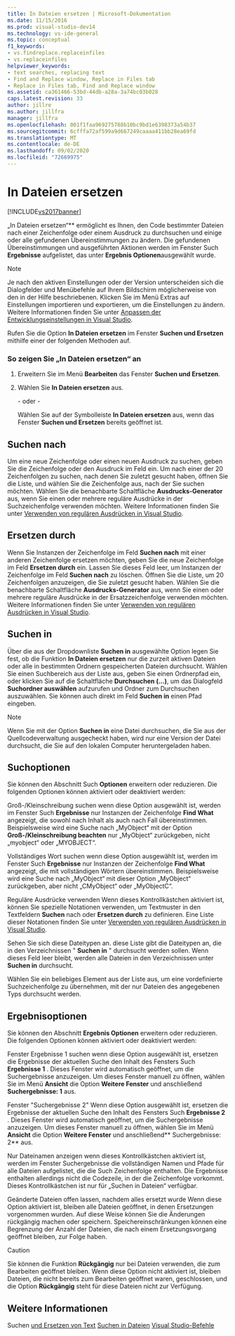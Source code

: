 ```yaml
---
title: In Dateien ersetzen | Microsoft-Dokumentation
ms.date: 11/15/2016
ms.prod: visual-studio-dev14
ms.technology: vs-ide-general
ms.topic: conceptual
f1_keywords:
- vs.findreplace.replaceinfiles
- vs.replaceinfiles
helpviewer_keywords:
- text searches, replacing text
- Find and Replace window, Replace in Files tab
- Replace in Files tab, Find and Replace window
ms.assetid: ca361466-53bd-44db-a28a-3a74bc03b028
caps.latest.revision: 33
author: jillre
ms.author: jillfra
manager: jillfra
ms.openlocfilehash: 001f1faa969275788b10bc9bd1e6398373a54b37
ms.sourcegitcommit: 6cfffa72af599a9d667249caaaa411bb28ea69fd
ms.translationtype: MT
ms.contentlocale: de-DE
ms.lasthandoff: 09/02/2020
ms.locfileid: "72669975"
---
```

# <a name="replace-in-files"></a>In Dateien ersetzen
[!INCLUDE[vs2017banner](../includes/vs2017banner.md)]

„In Dateien ersetzen“** ermöglicht es Ihnen, den Code bestimmter Dateien nach einer Zeichenfolge oder einem Ausdruck zu durchsuchen und einige oder alle gefundenen Übereinstimmungen zu ändern. Die gefundenen Übereinstimmungen und ausgeführten Aktionen werden im Fenster Such **Ergebnisse** aufgelistet, das unter **Ergebnis Optionen**ausgewählt wurde.

> [!NOTE]
> Je nach den aktiven Einstellungen oder der Version unterscheiden sich die Dialogfelder und Menübefehle auf Ihrem Bildschirm möglicherweise von den in der Hilfe beschriebenen. Klicken Sie im Menü Extras auf Einstellungen importieren und exportieren, um die Einstellungen zu ändern. Weitere Informationen finden Sie unter [Anpassen der Entwicklungseinstellungen in Visual Studio](https://msdn.microsoft.com/22c4debb-4e31-47a8-8f19-16f328d7dcd3).

 Rufen Sie die Option **In Dateien ersetzen** im Fenster **Suchen und Ersetzen** mithilfe einer der folgenden Methoden auf.

### <a name="to-display-replace-in-files"></a>So zeigen Sie „In Dateien ersetzen“ an

1. Erweitern Sie im Menü **Bearbeiten** das Fenster **Suchen und Ersetzen**.

2. Wählen Sie **In Dateien ersetzen** aus.

     \- oder -

     Wählen Sie auf der Symbolleiste **In Dateien ersetzen** aus, wenn das Fenster **Suchen und Ersetzen** bereits geöffnet ist.

## <a name="find-what"></a>Suchen nach
 Um eine neue Zeichenfolge oder einen neuen Ausdruck zu suchen, geben Sie die Zeichenfolge oder den Ausdruck im Feld ein. Um nach einer der 20 Zeichenfolgen zu suchen, nach denen Sie zuletzt gesucht haben, öffnen Sie die Liste, und wählen Sie die Zeichenfolge aus, nach der Sie suchen möchten. Wählen Sie die benachbarte Schaltfläche **Ausdrucks-Generator** aus, wenn Sie einen oder mehrere reguläre Ausdrücke in der Suchzeichenfolge verwenden möchten. Weitere Informationen finden Sie unter [Verwenden von regulären Ausdrücken in Visual Studio](../ide/using-regular-expressions-in-visual-studio.md).

## <a name="replace-with"></a>Ersetzen durch
 Wenn Sie Instanzen der Zeichenfolge im Feld **Suchen nach** mit einer anderen Zeichenfolge ersetzen möchten, geben Sie die neue Zeichenfolge im Feld **Ersetzen durch** ein. Lassen Sie dieses Feld leer, um Instanzen der Zeichenfolge im Feld **Suchen nach** zu löschen. Öffnen Sie die Liste, um 20 Zeichenfolgen anzuzeigen, die Sie zuletzt gesucht haben. Wählen Sie die benachbarte Schaltfläche **Ausdrucks-Generator** aus, wenn Sie einen oder mehrere reguläre Ausdrücke in der Ersatzzeichenfolge verwenden möchten. Weitere Informationen finden Sie unter [Verwenden von regulären Ausdrücken in Visual Studio](../ide/using-regular-expressions-in-visual-studio.md).

## <a name="look-in"></a>Suchen in
 Über die aus der Dropdownliste **Suchen in** ausgewählte Option legen Sie fest, ob die Funktion **In Dateien ersetzen** nur die zurzeit aktiven Dateien oder alle in bestimmten Ordnern gespeicherten Dateien durchsucht. Wählen Sie einen Suchbereich aus der Liste aus, geben Sie einen Ordnerpfad ein, oder klicken Sie auf die Schaltfläche **Durchsuchen (...)**, um das Dialogfeld **Suchordner auswählen** aufzurufen und Ordner zum Durchsuchen auszuwählen. Sie können auch direkt im Feld **Suchen in** einen Pfad eingeben.

> [!NOTE]
> Wenn Sie mit der Option **Suchen in** eine Datei durchsuchen, die Sie aus der Quellcodeverwaltung ausgecheckt haben, wird nur eine Version der Datei durchsucht, die Sie auf den lokalen Computer heruntergeladen haben.

## <a name="find-options"></a>Suchoptionen
 Sie können den Abschnitt Such **Optionen** erweitern oder reduzieren. Die folgenden Optionen können aktiviert oder deaktiviert werden:

 Groß-/Kleinschreibung suchen wenn diese Option ausgewählt ist, werden im Fenster Such **Ergebnisse** nur Instanzen der Zeichenfolge **Find What** angezeigt, die sowohl nach Inhalt als auch nach Fall übereinstimmen. Beispielsweise wird eine Suche nach „MyObject“ mit der Option **Groß-/Kleinschreibung beachten** nur „MyObject“ zurückgeben, nicht „myobject“ oder „MYOBJECT“.

 Vollständiges Wort suchen wenn diese Option ausgewählt ist, werden im Fenster Such **Ergebnisse** nur Instanzen der Zeichenfolge **Find What** angezeigt, die mit vollständigen Wörtern übereinstimmen. Beispielsweise wird eine Suche nach „MyObject“ mit dieser Option „MyObject“ zurückgeben, aber nicht „CMyObject“ oder „MyObjectC“.

 Reguläre Ausdrücke verwenden Wenn dieses Kontrollkästchen aktiviert ist, können Sie spezielle Notationen verwenden, um Textmuster in den Textfeldern **Suchen** nach oder **Ersetzen durch** zu definieren. Eine Liste dieser Notationen finden Sie unter [Verwenden von regulären Ausdrücken in Visual Studio](../ide/using-regular-expressions-in-visual-studio.md).

 Sehen Sie sich diese Dateitypen an. diese Liste gibt die Dateitypen an, die in den Verzeichnissen " **Suchen in** " durchsucht werden sollen. Wenn dieses Feld leer bleibt, werden alle Dateien in den Verzeichnissen unter **Suchen in** durchsucht.

 Wählen Sie ein beliebiges Element aus der Liste aus, um eine vordefinierte Suchzeichenfolge zu übernehmen, mit der nur Dateien des angegebenen Typs durchsucht werden.

## <a name="result-options"></a>Ergebnisoptionen
 Sie können den Abschnitt **Ergebnis Optionen** erweitern oder reduzieren. Die folgenden Optionen können aktiviert oder deaktiviert werden:

 Fenster Ergebnisse 1 suchen wenn diese Option ausgewählt ist, ersetzen die Ergebnisse der aktuellen Suche den Inhalt des Fensters Such **Ergebnisse 1** . Dieses Fenster wird automatisch geöffnet, um die Suchergebnisse anzuzeigen. Um dieses Fenster manuell zu öffnen, wählen Sie im Menü **Ansicht** die Option **Weitere Fenster** und anschließend **Suchergebnisse: 1** aus.

 Fenster "Suchergebnisse 2" Wenn diese Option ausgewählt ist, ersetzen die Ergebnisse der aktuellen Suche den Inhalt des Fensters Such **Ergebnisse 2** . Dieses Fenster wird automatisch geöffnet, um die Suchergebnisse anzuzeigen. Um dieses Fenster manuell zu öffnen, wählen Sie im Menü **Ansicht** die Option **Weitere Fenster** und anschließend** Suchergebnisse: 2** aus.

 Nur Dateinamen anzeigen wenn dieses Kontrollkästchen aktiviert ist, werden im Fenster Suchergebnisse die vollständigen Namen und Pfade für alle Dateien aufgelistet, die die Such Zeichenfolge enthalten. Die Ergebnisse enthalten allerdings nicht die Codezeile, in der die Zeichenfolge vorkommt. Dieses Kontrollkästchen ist nur für „Suchen in Dateien“ verfügbar.

 Geänderte Dateien offen lassen, nachdem alles ersetzt wurde Wenn diese Option aktiviert ist, bleiben alle Dateien geöffnet, in denen Ersetzungen vorgenommen wurden. Auf diese Weise können Sie die Änderungen rückgängig machen oder speichern. Speichereinschränkungen können eine Begrenzung der Anzahl der Dateien, die nach einem Ersetzungsvorgang geöffnet bleiben, zur Folge haben.

> [!CAUTION]
> Sie können die Funktion **Rückgängig** nur bei Dateien verwenden, die zum Bearbeiten geöffnet bleiben. Wenn diese Option nicht aktiviert ist, bleiben Dateien, die nicht bereits zum Bearbeiten geöffnet waren, geschlossen, und die Option **Rückgängig** steht für diese Dateien nicht zur Verfügung.

## <a name="see-also"></a>Weitere Informationen
 Suchen [und Ersetzen von Text](../ide/finding-and-replacing-text.md) [Suchen in Dateien](../ide/find-in-files.md) [Visual Studio-Befehle](../ide/reference/visual-studio-commands.md)
